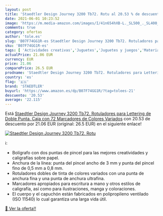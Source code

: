 ```yaml
---
layout: post
title: 'Staedtler Design Journey 3200 Tb72. Rotu al 20.53 % de descuento'
date: 2021-06-01 10:23:52
image: 'https://m.media-amazon.com/images/I/41n654hXB-L._SL500_._SL400_.jpg'
comments: true
category: ofertas
author: 'tole.es'
slug: 'B07F74GG1R-es Staedtler Design Journey 3200 Tb72. Rotuladores para...'
sku: 'B07F74GG1R-es'
tags: [ 'Actividades creativas','Juguetes','Juguetes y juegos','Material de escritura y dibujo para niños','Rotuladores de colores para niños','rotuladores','staedtler', ]
actualPrice: 21.06 EUR
currency: EUR
price: 21.06
comparePrice: 26.5 EUR
prodname: 'Staedtler Design Journey 3200 Tb72. Rotuladores para Lettering de Doble Punta. Caja con 72 Marcadores de Colores Variados'
country: 'es'
flag: '🇪🇸'
brand: 'STAEDTLER'
buyurl: 'https://www.amazon.es/dp/B07F74GG1R/?tag=tolees-21'
descuento: '20.53'
average: '22.115'
---
```


Está [Staedtler Design Journey 3200 Tb72. Rotuladores para Lettering de Doble Punta. Caja con 72 Marcadores de Colores Variados](https://www.amazon.es/dp/B07F74GG1R/?tag=tolees-21) con 20.53 de descuento por 21.06 EUR (original: 26.5 EUR) en el siguiente enlace!

[![Staedtler Design Journey 3200 Tb72. Rotu](https://m.media-amazon.com/images/I/41n654hXB-L._SL500_._SL400_.jpg)](https://www.amazon.es/dp/B07F74GG1R/?tag=tolees-21)

ℹ️:

- Bolígrafo con dos puntas de pincel para las mejores creatividades y caligrafías sobre papel.
- Anchura de la línea: punta del pincel ancho de 3 mm y punta del pincel fino de 0,5 mm a 0,8 mm.
- Rotuladores dobles de tinta de colores variados con una punta de anchura fina y una punta de anchura ultrafina.
- Marcadores apropiados para escritura a mano y otros estilos de caligrafía, así como para ilustraciones, manga y coloraciones.
- El cuerpo y el capuchón están fabricados en polipropileno ventilado (ISO 11540) lo cual garantiza una larga vida útil.

[🛒 Ver la oferta!!](https://www.amazon.es/dp/B07F74GG1R/?tag=tolees-21)
